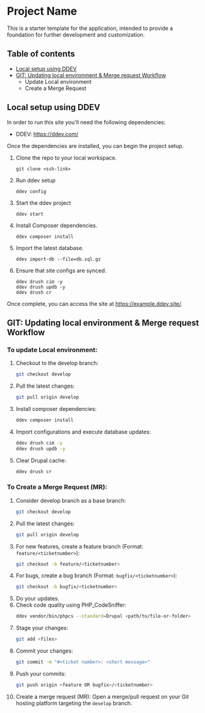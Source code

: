 # Project Name

This is a starter template for the application, intended to provide a foundation for further development and customization.

## Table of contents

- [Local setup using DDEV](#local-setup-using-ddev)
- [GIT: Updating local environment & Merge request Workflow](#git-updating-local-environment--merge-request-workflow)
  - Update Local environment
  - Create a Merge Request

## Local setup using DDEV

In order to run this site you'll need the following dependencies:

- DDEV: <https://ddev.com/>

Once the dependencies are installed, you can begin the project setup.

1. Clone the repo to your local workspace.
    ```
    git clone <ssh-link>
    ```
2. Run ddev setup
    ```
    ddev config
    ```
3. Start the ddev project
    ```
    ddev start
    ```
4. Install Composer dependencies.
    ```
    ddev composer install
    ```
5. Import the latest database.
    ```
    ddev import-db --file=db.sql.gz
    ```
7. Ensure that site configs are synced.
    ```
    ddev drush cim -y
    ddev drush updb -y
    ddev drush cr
    ```

Once complete, you can access the site at <https://example.ddev.site/>.

## GIT: Updating local environment & Merge request Workflow

### To update Local environment:

1. Checkout to the develop branch:
   ```bash
   git checkout develop
   ```
2. Pull the latest changes:
   ```bash
   git pull origin develop
   ```
3. Install composer dependencies:
   ```bash
   ddev composer install
   ```
4. Import configurations and execute database updates:
   ```bash
   ddev drush cim -y
   ddev drush updb -y
   ```
5. Clear Drupal cache:
   ```bash
   ddev drush cr
   ```

### To Create a Merge Request (MR):

1. Consider develop branch as a base branch:
   ```bash
   git checkout develop
   ```
2. Pull the latest changes:
   ```bash
   git pull origin develop
   ```
3. For new features, create a feature branch (Format: `feature/<ticketnumber>`):
   ```bash
   git checkout -b feature/<ticketnumber>
   ```
4. For bugs, create a bug branch (Format: `bugfix/<ticketnumber>`):
   ```bash
   git checkout -b bugfix/<ticketnumber>
   ```
5. Do your updates.
6. Check code quality using PHP_CodeSniffer:
   ```bash
   ddev vendor/bin/phpcs --standard=Drupal <path/to/file-or-folder>
   ```
7. Stage your changes:
   ```bash
   git add <files>
   ```
8. Commit your changes:
   ```bash
   git commit -m "#<ticket number>: <short message>"
   ```
9. Push your commits:
   ```bash
   git push origin <feature OR bugfix>/<ticketnumber>
   ```
10. Create a merge request (MR):
   Open a merge/pull request on your Git hosting platform targeting the `develop` branch.
